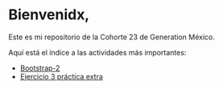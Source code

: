 # Bienvenidx,

Este es mi repositorio de la Cohorte 23 de Generation México.

Aquí está el índice a las actividades más importantes:

* [Bootstrap-2](https://github.com/ingridsfd/ingrid-genmexch23-fsjava/blob/master/INTRO-WEB-6/pages/bootstrap-2.html)
* [Ejercicio 3 práctica extra](https://github.com/ingridsfd/ingrid-genmexch23-fsjava/blob/master/INTRO-WEB-7/pages/exercise3pt2.html)
